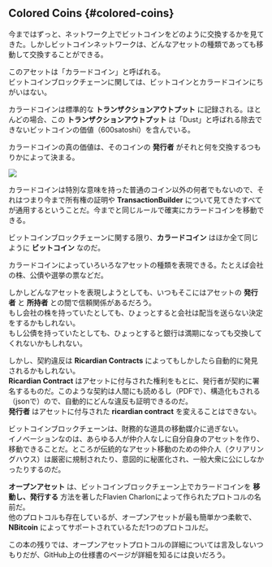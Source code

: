 ## Colored Coins {#colored-coins}

今まではずっと、ネットワーク上でビットコインをどのように交換するかを見てきた。しかしビットコインネットワークは、どんなアセットの種類であっても移動して交換することができる。

このアセットは「カラードコイン」と呼ばれる。  
ビットコインブロックチェーンに関しては、ビットコインとカラードコインにちがいはない。

カラードコインは標準的な **トランザクションアウトプット** に記録される。ほとんどの場合、この **トランザクションアウトプット** は「Dust」と呼ばれる除去できないビットコインの価値（600satoshi）を含んでいる。

カラードコインの真の価値は、そのコインの **発行者** がそれと何を交換するつもりかによって決まる。

![](../assets/ColoredCoin.png)

カラードコインは特別な意味を持った普通のコイン以外の何者でもないので、それはつまり今まで所有権の証明や **TransactionBuilder** について見てきたすべてが通用するということだ。今までと同じルールで確実にカラードコインを移動できる。

ビットコインブロックチェーンに関する限り、**カラードコイン** はほか全て同じように **ビットコイン** なのだ。

カラードコインによっていろいろなアセットの種類を表現できる。たとえば会社の株、公債や選挙の票などだ。

しかしどんなアセットを表現しようとしても、いつもそこにはアセットの **発行者** と **所持者** との間で信頼関係があるだろう。  
もし会社の株を持っていたとしても、ひょっとすると会社は配当を送らない決定をするかもしれない。  
もし公債を持っていたとしても、ひょっとすると銀行は満期になっても交換してくれないかもしれない。

しかし、契約違反は **Ricardian Contracts** によってもしかしたら自動的に発見されるかもしれない。  
**Ricardian Contract** はアセットに付与された権利をもとに、発行者が契約に署名するものだ。このような契約は人間にも読めるし（PDFで）、構造化もされる（jsonで）ので、自動的にどんな違反も証明できるのだ。  
**発行者** はアセットに付与された **ricardian contract** を変えることはできない。

ビットコインブロックチェーンは、財務的な道具の移動媒介に過ぎない。  
イノベーションなのは、あらゆる人が仲介人なしに自分自身のアセットを作り、移動できることだ。ところが伝統的なアセット移動のための仲介人（クリアリングハウス）は厳密に規制されたり、意図的に秘匿化され、一般大衆に公にしなかったりするのだ。

**オープンアセット** は、ビットコインブロックチェーン上でカラードコインを **移動し、発行する** 方法を著したFlavien Charlonによって作られたプロトコルの名前だ。  
他のプロトコルも存在しているが、オープンアセットが最も簡単かつ柔軟で、**NBitcoin** によってサポートされているただ1つのプロトコルだ。

この本の残りでは、オープンアセットプロトコルの詳細については言及しないつもりだが、GitHub上の仕様書のページが詳細を知るには良いだろう。
